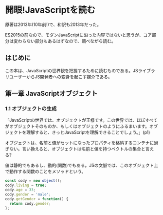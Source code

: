 # 開眼!JavaScriptを読む

原著は2013年(10年前!)で、和訳も2013年だった。

ES2015の前なので、モダンJavaScriptに沿った内容ではないと思うが、コア部分は変わらない部分もあるはずなので、調べながら読む。

## はじめに

この本は、JavaScriptの世界観を把握するために読むものである。JSライブラリユーザーからJS開発者への変身を起こす媒介である。

## 第一章 JavaScriptオブジェクト

### 1.1 オブジェクトの生成

「JavaScriptの世界では、オブジェクトが王様です。この世界では、ほぼすべてがオブジェクトそのものか、もしくはオブジェクトのようにふるまいます。オブジェクトを理解すると、きっとJavaScriptを理解できることでしょう。」(p1)

オブジェクトは、名前と値がセットになったプロパティを格納するコンテナに過ぎない。言い換えると、オブジェクトは名前と値を持つベクトルの集合と言える?

値は静的でもあるし、動的(関数)でもある。JSの文脈では、このオブジェクト上で動作する関数のことをメソッドという。

```js
const cody = new object();
cody.living = true;
cody.age = 33;
cody.gender = 'male';
cody.getGender = function() {
  return cody.gender;
};
```
